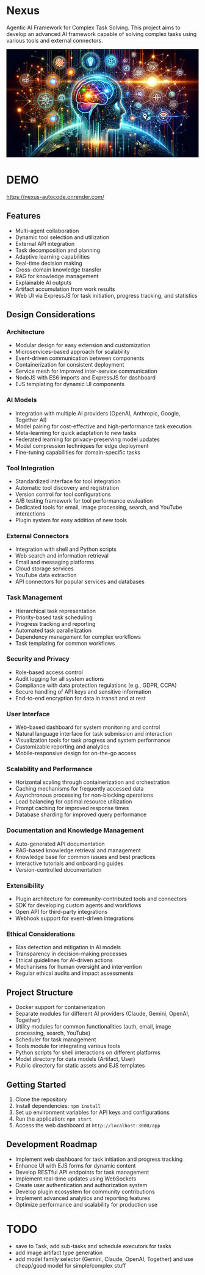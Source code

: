 # Nexus

Agentic AI Framework for Complex Task Solving. This project aims to develop an advanced AI framework
capable of solving complex tasks using various tools and external connectors.

![alt text](public/AI.png)

# DEMO

https://nexus-autocode.onrender.com/

## Features

-   Multi-agent collaboration
-   Dynamic tool selection and utilization
-   External API integration
-   Task decomposition and planning
-   Adaptive learning capabilities
-   Real-time decision making
-   Cross-domain knowledge transfer
-   RAG for knowledge management
-   Explainable AI outputs
-   Artifact accumulation from work results
-   Web UI via ExpressJS for task initiation, progress tracking, and statistics

## Design Considerations

### Architecture

-   Modular design for easy extension and customization
-   Microservices-based approach for scalability
-   Event-driven communication between components
-   Containerization for consistent deployment
-   Service mesh for improved inter-service communication
-   NodeJS with ES6 imports and ExpressJS for dashboard
-   EJS templating for dynamic UI components

### AI Models

-   Integration with multiple AI providers (OpenAI, Anthropic, Google, Together AI)
-   Model pairing for cost-effective and high-performance task execution
-   Meta-learning for quick adaptation to new tasks
-   Federated learning for privacy-preserving model updates
-   Model compression techniques for edge deployment
-   Fine-tuning capabilities for domain-specific tasks

### Tool Integration

-   Standardized interface for tool integration
-   Automatic tool discovery and registration
-   Version control for tool configurations
-   A/B testing framework for tool performance evaluation
-   Dedicated tools for email, image processing, search, and YouTube interactions
-   Plugin system for easy addition of new tools

### External Connectors

-   Integration with shell and Python scripts
-   Web search and information retrieval
-   Email and messaging platforms
-   Cloud storage services
-   YouTube data extraction
-   API connectors for popular services and databases

### Task Management

-   Hierarchical task representation
-   Priority-based task scheduling
-   Progress tracking and reporting
-   Automated task parallelization
-   Dependency management for complex workflows
-   Task templating for common workflows

### Security and Privacy

-   Role-based access control
-   Audit logging for all system actions
-   Compliance with data protection regulations (e.g., GDPR, CCPA)
-   Secure handling of API keys and sensitive information
-   End-to-end encryption for data in transit and at rest

### User Interface

-   Web-based dashboard for system monitoring and control
-   Natural language interface for task submission and interaction
-   Visualization tools for task progress and system performance
-   Customizable reporting and analytics
-   Mobile-responsive design for on-the-go access

### Scalability and Performance

-   Horizontal scaling through containerization and orchestration
-   Caching mechanisms for frequently accessed data
-   Asynchronous processing for non-blocking operations
-   Load balancing for optimal resource utilization
-   Prompt caching for improved response times
-   Database sharding for improved query performance

### Documentation and Knowledge Management

-   Auto-generated API documentation
-   RAG-based knowledge retrieval and management
-   Knowledge base for common issues and best practices
-   Interactive tutorials and onboarding guides
-   Version-controlled documentation

### Extensibility

-   Plugin architecture for community-contributed tools and connectors
-   SDK for developing custom agents and workflows
-   Open API for third-party integrations
-   Webhook support for event-driven integrations

### Ethical Considerations

-   Bias detection and mitigation in AI models
-   Transparency in decision-making processes
-   Ethical guidelines for AI-driven actions
-   Mechanisms for human oversight and intervention
-   Regular ethical audits and impact assessments

## Project Structure

-   Docker support for containerization
-   Separate modules for different AI providers (Claude, Gemini, OpenAI, Together)
-   Utility modules for common functionalities (auth, email, image processing, search, YouTube)
-   Scheduler for task management
-   Tools module for integrating various tools
-   Python scripts for shell interactions on different platforms
-   Model directory for data models (Artifact, User)
-   Public directory for static assets and EJS templates

## Getting Started

1. Clone the repository
2. Install dependencies: `npm install`
3. Set up environment variables for API keys and configurations
4. Run the application: `npm start`
5. Access the web dashboard at `http://localhost:3000/app`

## Development Roadmap

-   Implement web dashboard for task initiation and progress tracking
-   Enhance UI with EJS forms for dynamic content
-   Develop RESTful API endpoints for task management
-   Implement real-time updates using WebSockets
-   Create user authentication and authorization system
-   Develop plugin ecosystem for community contributions
-   Implement advanced analytics and reporting features
-   Optimize performance and scalability for production use

# TODO

-   save to Task, add sub-tasks and schedule executors for tasks
-   add image artifact type generation
-   add model family selector (Gemini, Claude, OpenAI, Together) and use cheap/good model for
    simple/complex stuff
